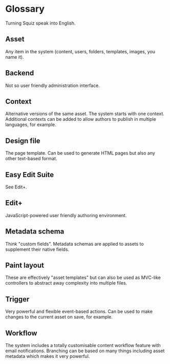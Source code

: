 # Glossary

Turning Squiz speak into English.

## Asset
Any item in the system (content, users, folders, templates, images, you name it).

## Backend
Not so user friendly administration interface.

## Context
Alternative versions of the same asset. The system starts with one context. Additional contexts can be added to allow authors to publish in multiple languages, for example.

## Design file
The page template. Can be used to generate HTML pages but also any other text-based format.

## Easy Edit Suite
See Edit+.

## Edit+
JavaScript-powered user friendly authoring environment.

## Metadata schema
Think "custom fields". Metadata schemas are applied to assets to supplement their native fields.

## Paint layout
These are effectively "asset templates" but can also be used as MVC-like controllers to abstract away complexity into multiple files.

## Trigger
Very powerful and flexible event-based actions. Can be used to make changes to the current asset on save, for example.

## Workflow
The system includes a totally customisable content workflow feature with email notifications. Branching can be based on many things including asset metadata which makes it very powerful.

